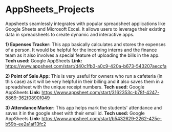# AppSheets_Projects
Appsheets seamlessly integrates with popular spreadsheet applications like Google Sheets and Microsoft Excel. It allows users to leverage their existing data in spreadsheets to create dynamic and interactive apps.

**1)	Expenses Tracker:**
This app basically calculates and stores the expenses of a person. It would be helpful for the incoming interns and the finance team as it also involves a special feature of uploading the bills in the app.
**Tech used:** Google AppSheets
**Link:**  https://www.appsheet.com/start/d40c1fb3-a0c9-420a-b673-543207aeccfa

**2)	Point of Sale App:**
This is very useful for owners who run a cafeteria (in this case) as it will be very helpful in their billing and it also saves them in a spreadsheet with the unique receipt numbers.
**Tech used:** Google AppSheets
**Link:**  https://www.appsheet.com/start/3162353c-b78f-4247-8869-362f0890f049


**3)	Attendance Marker:**
This app helps mark the students' attendance and saves it in the google sheet with their email id.
**Tech used:** Google AppSheets
**Link:**  https://www.appsheet.com/start/b5432629-2262-425e-b59b-ee2a1af13fc2
